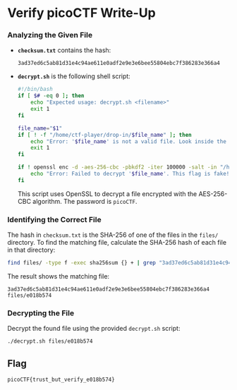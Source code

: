 # Verify picoCTF Write-Up

### Analyzing the Given File

- **`checksum.txt`** contains the hash:

  ```
  3ad37ed6c5ab81d31e4c94ae611e0adf2e9e3e6bee55804ebc7f386283e366a4
  ```

- **`decrypt.sh`** is the following shell script:

  ```bash
  #!/bin/bash
  if [ $# -eq 0 ]; then
      echo "Expected usage: decrypt.sh <filename>"
      exit 1
  fi

  file_name="$1"
  if [ ! -f "/home/ctf-player/drop-in/$file_name" ]; then
      echo "Error: '$file_name' is not a valid file. Look inside the 'files' folder with 'ls -R'!"
      exit 1
  fi

  if ! openssl enc -d -aes-256-cbc -pbkdf2 -iter 100000 -salt -in "/home/ctf-player/drop-in/$file_name" -k picoCTF; then
      echo "Error: Failed to decrypt '$file_name'. This flag is fake! Keep looking!"
  fi
  ```

  This script uses OpenSSL to decrypt a file encrypted with the AES-256-CBC algorithm. The password is `picoCTF`.

### Identifying the Correct File

The hash in `checksum.txt` is the SHA-256 of one of the files in the `files/` directory.
To find the matching file, calculate the SHA-256 hash of each file in that directory:

```bash
find files/ -type f -exec sha256sum {} + | grep "3ad37ed6c5ab81d31e4c94ae611e0adf2e9e3e6bee55804ebc7f386283e366a4"
```

The result shows the matching file:

```
3ad37ed6c5ab81d31e4c94ae611e0adf2e9e3e6bee55804ebc7f386283e366a4  files/e018b574
```

### Decrypting the File

Decrypt the found file using the provided `decrypt.sh` script:

```bash
./decrypt.sh files/e018b574
```

## Flag

```
picoCTF{trust_but_verify_e018b574}
```
